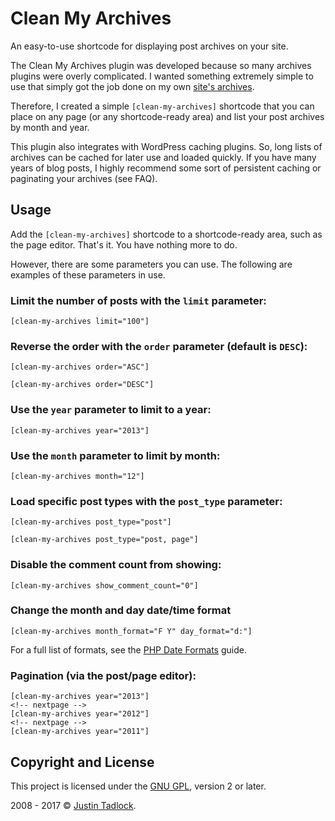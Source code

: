 # Clean My Archives

An easy-to-use shortcode for displaying post archives on your site.

The Clean My Archives plugin was developed because so many archives plugins were overly complicated.  I wanted something extremely simple to use that simply got the job done on my own [site's archives](http://justintadlock.com/archives).

Therefore, I created a simple `[clean-my-archives]` shortcode that you can place on any page (or any shortcode-ready area) and list your post archives by month and year.

This plugin also integrates with WordPress caching plugins.  So, long lists of archives can be cached for later use and loaded quickly.  If you have many years of blog posts, I highly recommend some sort of persistent caching or paginating your archives (see FAQ).

## Usage

Add the `[clean-my-archives]` shortcode to a shortcode-ready area, such as the page editor. That's it.  You have nothing more to do.

However, there are some parameters you can use.  The following are examples of these parameters in use.

### Limit the number of posts with the `limit` parameter:

	[clean-my-archives limit="100"]

### Reverse the order with the `order` parameter (default is `DESC`):

	[clean-my-archives order="ASC"]

	[clean-my-archives order="DESC"]

### Use the `year` parameter to limit to a year:

	[clean-my-archives year="2013"]

### Use the `month` parameter to limit by month:

	[clean-my-archives month="12"]

### Load specific post types with the `post_type` parameter:

	[clean-my-archives post_type="post"]

	[clean-my-archives post_type="post, page"]

### Disable the comment count from showing:

	[clean-my-archives show_comment_count="0"]

### Change the month and day date/time format

	[clean-my-archives month_format="F Y" day_format="d:"]

For a full list of formats, see the [PHP Date Formats](http://php.net/manual/en/datetime.formats.date.php) guide.

### Pagination (via the post/page editor):

	[clean-my-archives year="2013"]
	<!-- nextpage -->
	[clean-my-archives year="2012"]
	<!-- nextpage -->
	[clean-my-archives year="2011"]

## Copyright and License

This project is licensed under the [GNU GPL](http://www.gnu.org/licenses/old-licenses/gpl-2.0.html), version 2 or later.

2008 - 2017 &copy; [Justin Tadlock](http://justintadlock.com).
